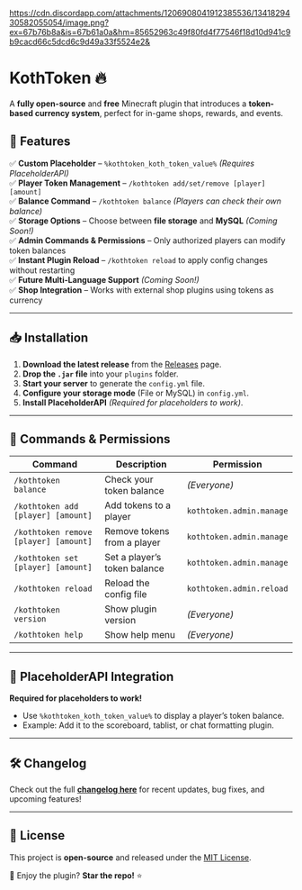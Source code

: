 https://cdn.discordapp.com/attachments/1206908041912385536/1341829430582055054/image.png?ex=67b76b8a&is=67b61a0a&hm=85652963c49f80fd4f77546f18d10d941c9b9cacd66c5dcd6c9d49a33f5524e2&



# KothToken 🔥  
A **fully open-source** and **free** Minecraft plugin that introduces a **token-based currency system**, perfect for in-game shops, rewards, and events.  

## 📌 Features  
✅ **Custom Placeholder** – `%kothtoken_koth_token_value%` *(Requires PlaceholderAPI)*  
✅ **Player Token Management** – `/kothtoken add/set/remove [player] [amount]`  
✅ **Balance Command** – `/kothtoken balance` *(Players can check their own balance)*  
✅ **Storage Options** – Choose between **file storage** and **MySQL** *(Coming Soon!)*  
✅ **Admin Commands & Permissions** – Only authorized players can modify token balances  
✅ **Instant Plugin Reload** – `/kothtoken reload` to apply config changes without restarting  
✅ **Future Multi-Language Support** *(Coming Soon!)*  
✅ **Shop Integration** – Works with external shop plugins using tokens as currency  

---

## 📥 Installation  
1. **Download the latest release** from the [Releases](https://github.com/Balazs122/KothToken/releases) page.  
2. **Drop the `.jar` file** into your `plugins` folder.  
3. **Start your server** to generate the `config.yml` file.  
4. **Configure your storage mode** (File or MySQL) in `config.yml`.  
5. **Install PlaceholderAPI** *(Required for placeholders to work)*.  

---

## 🔧 Commands & Permissions  
| Command | Description | Permission |
|---------|------------|------------|
| `/kothtoken balance` | Check your token balance | *(Everyone)* |
| `/kothtoken add [player] [amount]` | Add tokens to a player | `kothtoken.admin.manage` |
| `/kothtoken remove [player] [amount]` | Remove tokens from a player | `kothtoken.admin.manage` |
| `/kothtoken set [player] [amount]` | Set a player’s token balance | `kothtoken.admin.manage` |
| `/kothtoken reload` | Reload the config file | `kothtoken.admin.reload` |
| `/kothtoken version` | Show plugin version | *(Everyone)* |
| `/kothtoken help` | Show help menu | *(Everyone)* |

---

## 📢 PlaceholderAPI Integration  
**Required for placeholders to work!**  
- Use `%kothtoken_koth_token_value%` to display a player’s token balance.  
- Example: Add it to the scoreboard, tablist, or chat formatting plugin.  

---

## 🛠️ Changelog  
Check out the full **[changelog here](https://github.com/Balazs122/KothToken/blob/master/CHANGELOG.md)** for recent updates, bug fixes, and upcoming features!  

---

## 📜 License  
This project is **open-source** and released under the [MIT License](LICENSE).  

🚀 Enjoy the plugin? **Star the repo!** ⭐  
